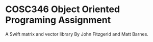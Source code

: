 # COSC346 Object Oriented Programing Assignment
A Swift matrix and vector library
By John Fitzgerld and Matt Barnes.
